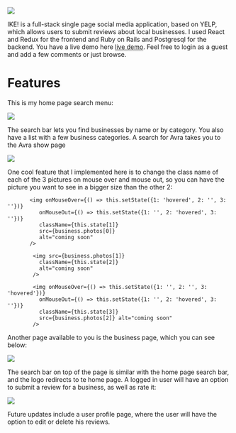 ![](https://github.com/Bogdan18b/Project_Zebra/blob/master/pics/logo.png)

 IKE! is a full-stack single page social media application, based on YELP, which allows users to submit reviews about local businesses. I used React and Redux for the frontend and Ruby on Rails and Postgresql for the backend.
You have a live demo here [live demo](https://project-ike.herokuapp.com/#/). Feel free to login as a guest and add a few comments or just browse.

# Features
This is my home page search menu:

![](https://github.com/Bogdan18b/Project_Zebra/blob/master/pics/home.png)

The search bar lets you find businesses by name or by category. You also have a list with a few business categories. A search for Avra takes you to the Avra show page

![](https://github.com/Bogdan18b/Project_Zebra/blob/master/pics/business_show.png)

One cool feature that I implemented here is to change the class name of each of the 3 pictures on mouse over and mouse out, so you can have the picture you want to see in a bigger size than the other 2:

           <img onMouseOver={() => this.setState({1: 'hovered', 2: '', 3: ''})}
              onMouseOut={() => this.setState({1: '', 2: 'hovered', 3: ''})}
              className={this.state[1]}
              src={business.photos[0]}
              alt="coming soon"
           />

            <img src={business.photos[1]}
              className={this.state[2]}
              alt="coming soon"
            />

            <img onMouseOver={() => this.setState({1: '', 2: '', 3: 'hovered'})}
              onMouseOut={() => this.setState({1: '', 2: 'hovered', 3: ''})}
              className={this.state[3]}
              src={business.photos[2]} alt="coming soon"
            />

Another page available to you is the business page, which you can see below:

![](https://github.com/Bogdan18b/Project_Zebra/blob/master/pics/business_index.png)

The search bar on top of the page is similar with the home page search bar, and the logo redirects to te home page.
A logged in user will have an option to submit a review for a business, as well as rate it:

![](https://github.com/Bogdan18b/Project_Zebra/blob/master/pics/review_form.png)

Future updates include a user profile page, where the user will have the option to edit or delete his reviews.
